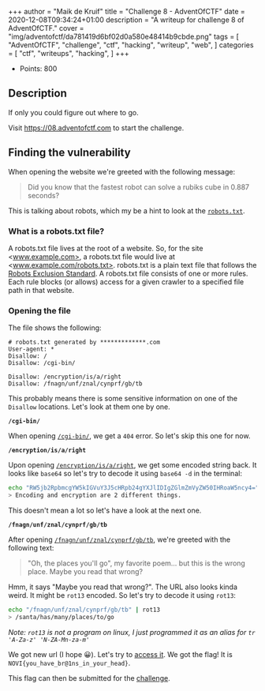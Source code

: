 +++
author = "Maik de Kruif"
title = "Challenge 8 - AdventOfCTF"
date = 2020-12-08T09:34:24+01:00
description = "A writeup for challenge 8 of AdventOfCTF."
cover = "img/adventofctf/da781419d6bf02d0a580e48414b9cbde.png"
tags = [
    "AdventOfCTF",
    "challenge",
    "ctf",
    "hacking",
    "writeup",
    "web",
]
categories = [
    "ctf",
    "writeups",
    "hacking",
]
+++

- Points: 800

## Description

If only you could figure out where to go.

Visit <https://08.adventofctf.com> to start the challenge.

## Finding the vulnerability

When opening the website we're greeted with the following message:

> Did you know that the fastest robot can solve a rubiks cube in 0.887 seconds?

This is talking about robots, which my be a hint to look at the [`robots.txt`](https://08.adventofctf.com/robots.txt).

### What is a robots.txt file?

A robots.txt file lives at the root of a website. So, for the site <www.example.com>, a robots.txt file would live at <www.example.com/robots.txt>. robots.txt is a plain text file that follows the [Robots Exclusion Standard](http://en.wikipedia.org/wiki/Robots_exclusion_standard#About_the_standard). A robots.txt file consists of one or more rules. Each rule blocks (or allows) access for a given crawler to a specified file path in that website.

### Opening the file

The file shows the following:

```text
# robots.txt generated by *************.com
User-agent: *
Disallow: /
Disallow: /cgi-bin/

Disallow: /encryption/is/a/right
Disallow: /fnagn/unf/znal/cynprf/gb/tb
```

This probably means there is some sensitive information on one of the `Disallow` locations. Let's look at them one by one.

**`/cgi-bin/`**

When opening [`/cgi-bin/`](https://08.adventofctf.com/cgi-bin/), we get a `404` error. So let's skip this one for now.

**`/encryption/is/a/right`**

Upon opening [`/encryption/is/a/right`](https://08.adventofctf.com/encryption/is/a/right/), we get some encoded string back. It looks like `base64` so let's try to decode it using `base64 -d` in the terminal:

```bash
echo "RW5jb2RpbmcgYW5kIGVuY3J5cHRpb24gYXJlIDIgZGlmZmVyZW50IHRoaW5ncy4=" | base64 -d
> Encoding and encryption are 2 different things.
```

This doesn't mean a lot so let's have a look at the next one.

**`/fnagn/unf/znal/cynprf/gb/tb`**

After opening [`/fnagn/unf/znal/cynprf/gb/tb`](https://08.adventofctf.com/fnagn/unf/znal/cynprf/gb/tb/), we're greeted with the following text:

> "Oh, the places you'll go", my favorite poem... but this is the wrong place. Maybe you read that wrong?

Hmm, it says "Maybe you read that wrong?". The URL also looks kinda weird. It might be `rot13` encoded. So let's try to decode it using `rot13`:

```bash
echo "/fnagn/unf/znal/cynprf/gb/tb" | rot13
> /santa/has/many/places/to/go
```

_Note: `rot13` is not a program on linux, I just programmed it as an alias for `tr 'A-Za-z' 'N-ZA-Mn-za-m'`_

We got new url (I hope 😀). Let's try to [access it](https://08.adventofctf.com/santa/has/many/places/to/go/). We got the flag! It is `NOVI{you_have_br@1ns_in_your_head}`.

This flag can then be submitted for the [challenge](https://ctfd.adventofctf.com/challenges#7-8).
